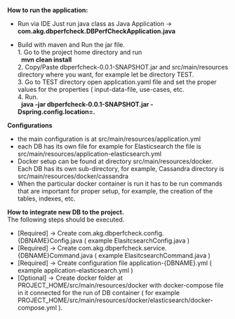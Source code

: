 **How to run the application:**
- Run via IDE
  Just run java class as Java Application -> **com.akg.dbperfcheck.DBPerfCheckApplication.java**

- Build with maven and Run the jar file.<br/>
  1.&nbsp;Go to the project home directory and run<br/>
  	&nbsp;&nbsp;**mvn clean install**<br/>
  2.&nbsp;Copy/Paste dbperfcheck-0.0.1-SNAPSHOT.jar and src/main/resources directory where you want, for example let be directory TEST.<br/>
  3.&nbsp;Go to TEST directory open application.yaml file and set the proper values for the properties ( input-data-file, use-cases, etc.<br/>
  4.&nbsp;Run.<br/>
    &nbsp;&nbsp;**java -jar dbperfcheck-0.0.1-SNAPSHOT.jar -Dspring.config.location=.**<br/>


**Configurations**
  - the main configuration is at src/main/resources/application.yml
  - each DB has its own file for example for Elasticsearch the file is src/main/resources/application-elasticsearch.yml  
  - Docker setup can be found at directory src/main/resources/docker. Each DB has its own sub-directory, for example, Cassandra directory is src/main/resources/docker/cassandra
  - When the particular docker container is run it has to be run commands that are important for proper setup, for example, the creation of the tables, indexes, etc.


**How to integrate new DB to the project.**<br/>
  The following steps should be executed.
  - [Required] -> Create com.akg.dbperfcheck.config.{DBNAME}Config.java ( example ElasitcsearchConfig.java )
  - [Required] -> Create com.akg.dbperfcheck.service.{DBNAME}Command.java ( example ElasitcsearchCommand.java )
  - [Required] -> Create configuration file application-{DBNAME}.yml  ( example application-elasticsearch.yml )
  - [Optional] -> Create docker folder at PROJECT_HOME/src/main/resources/docker with docker-compose file in it connected for the run of DB container ( for example PROJECT_HOME/src/main/resources/docker/elasticsearch/docker-compose.yml ). 